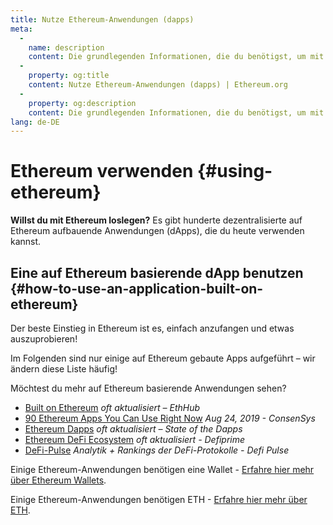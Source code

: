 ```yaml
---
title: Nutze Ethereum-Anwendungen (dapps)
meta:
  - 
    name: description
    content: Die grundlegenden Informationen, die du benötigst, um mit Ethereum loszulegen.
  - 
    property: og:title
    content: Nutze Ethereum-Anwendungen (dapps) | Ethereum.org
  - 
    property: og:description
    content: Die grundlegenden Informationen, die du benötigst, um mit Ethereum loszulegen.
lang: de-DE
---
```


# Ethereum verwenden {#using-ethereum}

<div class="featured">

**Willst du mit Ethereum loslegen?** Es gibt hunderte dezentralisierte auf Ethereum aufbauende Anwendungen (dApps), die du heute verwenden kannst.

</div>

## Eine auf Ethereum basierende dApp benutzen {#how-to-use-an-application-built-on-ethereum}

Der beste Einstieg in Ethereum ist es, einfach anzufangen und etwas auszuprobieren!

Im Folgenden sind nur einige auf Ethereum gebaute Apps aufgeführt – wir ändern diese Liste häufig!

<RandomAppList />

Möchtest du mehr auf Ethereum basierende Anwendungen sehen?

- [Built on Ethereum](https://docs.ethhub.io/built-on-ethereum/built-on-ethereum/) _oft aktualisiert – EthHub_
- [90 Ethereum Apps You Can Use Right Now](https://media.consensys.net/40-ethereum-apps-you-can-use-right-now-d643333769f7) _Aug 24, 2019 - ConsenSys_
- [Ethereum Dapps](https://www.stateofthedapps.com/rankings/platform/ethereum) _oft aktualisiert – State of the Dapps_
- [Ethereum DeFi Ecosystem](https://defiprime.com/ethereum) _oft aktualisiert - Defiprime_
- [DeFi-Pulse](https://defipulse.com/) _Analytik + Rankings der DeFi-Protokolle - Defi Pulse_

Einige Ethereum-Anwendungen benötigen eine Wallet - [Erfahre hier mehr über Ethereum Wallets](/de/wallets/).

Einige Ethereum-Anwendungen benötigen ETH - [Erfahre hier mehr über ETH](/de/eth/).
